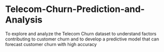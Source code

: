 # Telecom-Churn-Prediction-and-Analysis
To explore and analyze the Telecom Churn dataset to understand factors contributing to customer churn and to develop a predictive model that can forecast customer churn with high accuracy
